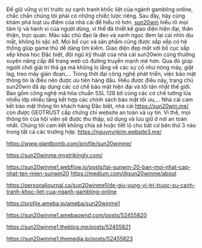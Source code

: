 Để giữ vững vị trí trước sự cạnh tranh khốc liệt của ngành gambling online, chắc chắn chúng tôi phải có những chiếc lược riêng. Sau đây, hãy cùng khám phá loạt ưu điểm của nhà cái để hiểu rõ hơn.
[sun20win](https://sun20win.me/) hiểu rõ mọi tâm lý và hành vi của người dùng, vì thế đã thiết kế giao diện hiện đại, thân thiện, trực quan. Màu sắc chủ đạo là đen và xanh ngọc đem lại cái nhìn dịu mắt, không bị sặc sỡ. Mọi bố cục và sản phẩm cũng được sắp xếp có hệ thống giúp game thủ dễ dàng tìm kiếm.
Giao diện đẹp mắt với bố cục sắp xếp khoa học
Đặc biệt, đội ngũ kỹ thuật của nhà cái sun20win cũng thường xuyên nâng cấp để trang web có đường truyền mạnh mẽ hơn. Qua đó giúp người chơi giải trí thả ga mà không lo lắng về các sự cố như nóng máy, giật lag, treo máy gián đoạn,…
Trong thời đại công nghệ phát triển, việc bảo mật thông tin là điều nên được ưu tiên hàng đầu. Hiểu được điều này, trang chủ sun20win đã áp dụng các cơ chế bảo mật hiện đại và tối tân nhất thế giới. Bao gồm công nghệ mã hóa chuẩn SSL 128 bit cùng các cơ chế tường lửa nhiều lớp nhiều tầng kết hợp các chính sách bảo mật tối ưu,… 
Nhà cái cam kết bảo mật thông tin khách hàng
Đặc biệt, nhà cái https://sun20win.me/ còn được GEOTRUST cấp chứng chỉ website an toàn và uy tín. Vì thế, mọi thông tin của hội viên sẽ được thu thập, sử dụng và lưu giữ ở nơi an toàn nhất. Chúng tôi cam kết không chia sẻ hoặc tiết lộ cho bất cứ bên thứ 3 nào trong tất cả các trường hợp.
https://nguynvnkim.website3.me/

https://www.giantbomb.com/profile/sun20winme/

https://sun20winme.mystrikingly.com/

https://sun20winme1.webflow.io/posts/tai-sunwin-20-ban-moi-nhat-cap-nhat-ten-mien-sunwin20
https://medium.com/@sun20winme/about

https://personaljournal.ca/sun20winme1/de-giu-vung-vi-tri-truoc-su-canh-tranh-khoc-liet-cua-nganh-gambling-online

https://profile.ameba.jp/ameba/sun20winme1

https://sun20winme1.amebaownd.com/posts/52455820

https://sun20winme1.theblog.me/posts/52455821

https://sun20winme1.themedia.jp/posts/52455823


